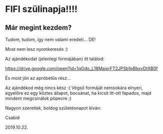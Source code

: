 # FIFI szülinapja!!!!

## Már megint kezdem?

Tudom, tudom, így nem valami eredeti... DE!

Most nem lesz nyomkeresés :)

Az ajándékodat (jelenlegi formájában) itt találod:

https://drive.google.com/open?id=1qGdo_L18MaixrFT2JPSb1eBbxvDtXB0f

És most jön az apróbetűs rész...

Az ajándékod még nincs kész :( Végső formáját nemsokára elnyeri, egyelőre ez egy köztes állapot, bocsánat, ha kicsit
itt-ott fapados, majd mindent megcsinálok pöpecre ;)

Nagyon szeretlek, boldog születésnapot kíván:

Csabid

2019.10.22.
